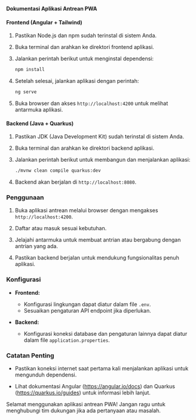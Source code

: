 **Dokumentasi Aplikasi Antrean PWA**

#### Frontend (Angular + Tailwind)

1. Pastikan Node.js dan npm sudah terinstal di sistem Anda.

2. Buka terminal dan arahkan ke direktori frontend aplikasi.

3. Jalankan perintah berikut untuk menginstal dependensi:
   ```bash
   npm install
   ```

4. Setelah selesai, jalankan aplikasi dengan perintah:
   ```bash
   ng serve
   ```

5. Buka browser dan akses `http://localhost:4200` untuk melihat antarmuka aplikasi.

#### Backend (Java + Quarkus)

1. Pastikan JDK (Java Development Kit) sudah terinstal di sistem Anda.

2. Buka terminal dan arahkan ke direktori backend aplikasi.

3. Jalankan perintah berikut untuk membangun dan menjalankan aplikasi:
   ```bash
   ./mvnw clean compile quarkus:dev
   ```

4. Backend akan berjalan di `http://localhost:8080`.

### Penggunaan

1. Buka aplikasi antrean melalui browser dengan mengakses `http://localhost:4200`.

2. Daftar atau masuk sesuai kebutuhan.

3. Jelajahi antarmuka untuk membuat antrian atau bergabung dengan antrian yang ada.

4. Pastikan backend berjalan untuk mendukung fungsionalitas penuh aplikasi.

### Konfigurasi

- **Frontend:**
  - Konfigurasi lingkungan dapat diatur dalam file `.env`.
  - Sesuaikan pengaturan API endpoint jika diperlukan.

- **Backend:**
  - Konfigurasi koneksi database dan pengaturan lainnya dapat diatur dalam file `application.properties`.

### Catatan Penting

- Pastikan koneksi internet saat pertama kali menjalankan aplikasi untuk mengunduh dependensi.

- Lihat dokumentasi Angular (https://angular.io/docs) dan Quarkus (https://quarkus.io/guides) untuk informasi lebih lanjut.

Selamat menggunakan aplikasi antrean PWA! Jangan ragu untuk menghubungi tim dukungan jika ada pertanyaan atau masalah.

